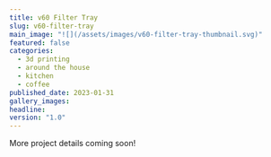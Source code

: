 ```yaml
---
title: v60 Filter Tray
slug: v60-filter-tray
main_image: "![](/assets/images/v60-filter-tray-thumbnail.svg)"
featured: false
categories:
  - 3d printing
  - around the house
  - kitchen
  - coffee
published_date: 2023-01-31
gallery_images: 
headline: 
version: "1.0"
---
```


More project details coming soon!
